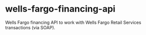# wells-fargo-financing-api
Wells Fargo financing API to work with Wells Fargo Retail Services transactions (via SOAP). 
